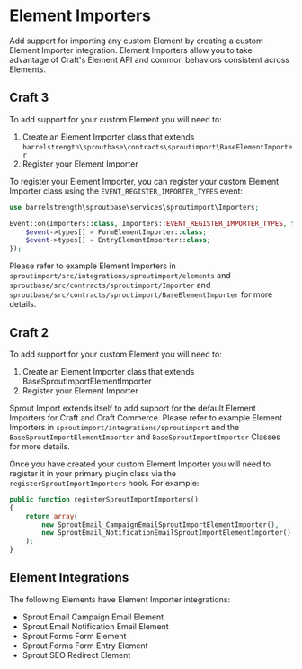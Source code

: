 # Element Importers

Add support for importing any custom Element by creating a custom Element Importer integration. Element Importers allow you to take advantage of Craft's Element API and common behaviors consistent across Elements.

## Craft 3

To add support for your custom Element you will need to:

1. Create an Element Importer class that extends `barrelstrength\sproutbase\contracts\sproutimport\BaseElementImporter`
2. Register your Element Importer

To register your Element Importer, you can register your custom Element Importer class using the `EVENT_REGISTER_IMPORTER_TYPES` event:

``` php
use barrelstrength\sproutbase\services\sproutimport\Importers;

Event::on(Importers::class, Importers::EVENT_REGISTER_IMPORTER_TYPES, function(RegisterComponentTypesEvent $event) {
    $event->types[] = FormElementImporter::class;
    $event->types[] = EntryElementImporter::class;
});
```

Please refer to example Element Importers in `sproutimport/src/integrations/sproutimport/elements` and `sproutbase/src/contracts/sproutimport/Importer` and `sproutbase/src/contracts/sproutimport/BaseElementImporter` for more details.

## Craft 2

To add support for your custom Element you will need to:

1. Create an Element Importer class that extends BaseSproutImportElementImporter
2. Register your Element Importer

Sprout Import extends itself to add support for the default Element Importers for Craft and Craft Commerce. Please refer to example Element Importers in `sproutimport/integrations/sproutimport` and the `BaseSproutImportElementImporter` and `BaseSproutImportImporter` Classes for more details. 

Once you have created your custom Element Importer you will need to register it in your primary plugin class via the `registerSproutImportImporters` hook. For example:

``` php
public function registerSproutImportImporters()
{
	return array(
		new SproutEmail_CampaignEmailSproutImportElementImporter(),
		new SproutEmail_NotificationEmailSproutImportElementImporter()
	);
}
```

## Element Integrations

The following Elements have Element Importer integrations:

- Sprout Email Campaign Email Element
- Sprout Email Notification Email Element
- Sprout Forms Form Element
- Sprout Forms Form Entry Element
- Sprout SEO Redirect Element